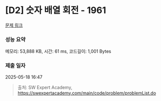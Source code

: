 # [D2] 숫자 배열 회전 - 1961 

[문제 링크](https://swexpertacademy.com/main/code/problem/problemDetail.do?contestProbId=AV5Pq-OKAVYDFAUq) 

### 성능 요약

메모리: 53,888 KB, 시간: 61 ms, 코드길이: 1,001 Bytes

### 제출 일자

2025-05-18 16:47



> 출처: SW Expert Academy, https://swexpertacademy.com/main/code/problem/problemList.do